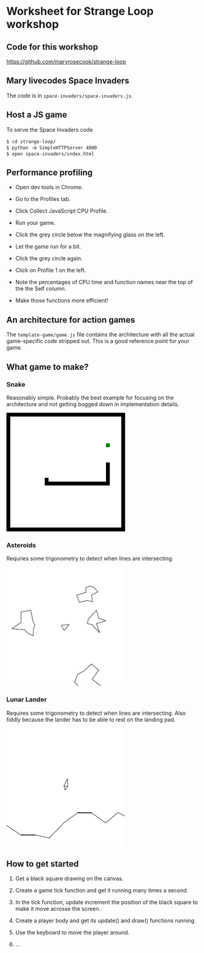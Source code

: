 # Worksheet for Strange Loop workshop

## Code for this workshop

https://github.com/maryrosecook/strange-loop

## Mary livecodes Space Invaders

The code is in `space-invaders/space-invaders.js`.

## Host a JS game

To serve the Space Invaders code

    $ cd strange-loop/
    $ python -m SimpleHTTPServer 4000
    $ open space-invaders/index.html

## Performance profiling

* Open dev tools in Chrome.

* Go to the Profiles tab.

* Click Collect JavaScript CPU Profile.

* Run your game.

* Click the grey circle below the magnifying glass on the left.

* Let the game run for a bit.

* Click the grey circle again.

* Click on Profile 1 on the left.

* Note the percentages of CPU time and function names near the top of the
the Self column.

* Make those functions more efficient!

## An architecture for action games

The `template-game/game.js` file contains the architecture
with all the actual game-specific code stripped out.  This is
a good reference point for your game.

## What game to make?

### Snake

Reasonably simple.  Probably the best example for focusing on the
architecture and not getting bogged down in implementation details.

![Screenshot of Snake](snake-screenshot.png)

### Asteroids

Requries some trigonometry to detect when lines are intersecting.

![Screenshot of Asteroids](asteroids-screenshot.png)

### Lunar Lander

Requires some trigonometry to detect when lines are intersecting.  Also fiddly
because the lander has to be able to rest on the landing pad.

![Screenshot of Lunar Lander](lunar-lander-screenshot.png)

## How to get started

1. Get a black square drawing on the canvas.

2. Create a game tick function and get it running many times a second.

3. In the tick function, update increment the position of the black square to make it move acrosse the screen.

4. Create a player body and get its update() and draw() functions running.

5. Use the keyboard to move the player around.

6. ...
